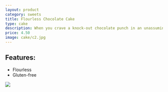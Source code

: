 ```yaml
---
layout: product
category: sweets
title: Flourless Chocolate Cake
type: cake
description: When you crave a knock-out chocolate punch in an unassuming delivery, the flourless chocolate torte is for you. It is also gluten-free.
price: 4.50
image: cake/c2.jpg
---
```


## Features:
- Flourless
- Gluten-free

![]({{site.baseurl}}/images/cake/c2.jpg)



